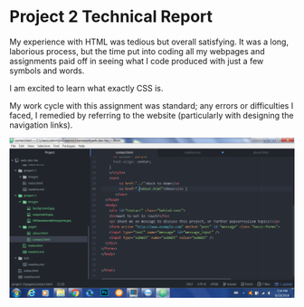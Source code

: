 # Project 2 Technical Report
My experience with HTML was tedious but overall satisfying. It was a long, laborious process, but the time put into coding all my webpages and assignments paid off in seeing what I code produced with just a few symbols and words.

I am excited to learn what exactly CSS is.

My work cycle with this assignment was standard; any errors or difficulties I faced, I remedied by referring to the website (particularly with designing the navigation links).

![screenshot](./images/screenshot.png)
